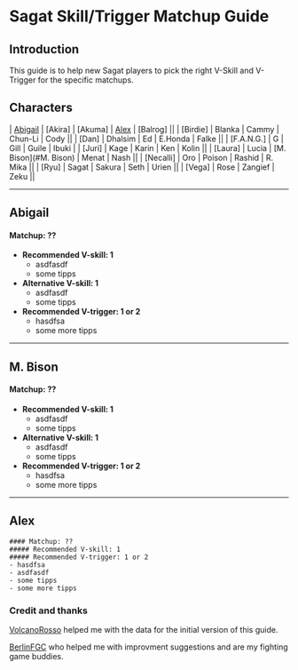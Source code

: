 
# Sagat Skill/Trigger Matchup Guide

## Introduction

This guide is to help new Sagat players to pick the right V-Skill and V-Trigger for the specific matchups. 

## Characters

| [Abigail](#Abigail) | [Akira] | [Akuma] | [Alex](#Alex) | [Balrog] || 
| [Birdie] | Blanka | Cammy | Chun-Li | Cody ||
| [Dan] | Dhalsim | Ed | E.Honda | Falke ||
| [F.A.N.G.] | G | Gill | Guile | Ibuki | 
| [Juri] | Kage | Karin | Ken | Kolin ||
| [Laura] | Lucia | [M. Bison](#M. Bison) | Menat | Nash ||
| [Necalli] | Oro | Poison | Rashid | R. Mika ||
| [Ryu] | Sagat | Sakura | Seth | Urien ||
| [Vega] | Rose | Zangief | Zeku ||

---

## Abigail
#### Matchup: ??

+ **Recommended V-skill: 1** 
  - asdfasdf
  - some tipps
+ **Alternative V-skill: 1** 
  - asdfasdf
  - some tipps
+ **Recommended V-trigger: 1 or 2**
  - hasdfsa
  - some more tipps

---

## M. Bison
#### Matchup: ??

+ **Recommended V-skill: 1** 
  - asdfasdf
  - some tipps
+ **Alternative V-skill: 1** 
  - asdfasdf
  - some tipps
+ **Recommended V-trigger: 1 or 2**
  - hasdfsa
  - some more tipps

---

## Alex
```
#### Matchup: ??
##### Recommended V-skill: 1 
##### Recommended V-trigger: 1 or 2
- hasdfsa
- asdfasdf
- some tipps
- some more tipps
```

### Credit and thanks
[VolcanoRosso](https://www.twitch.tv/volcanorosso) helped me with the data for the initial version of this guide.

[BerlinFGC](http://berlinfgc.de/) who helped me with improvment suggestions and are my fighting game buddies.
